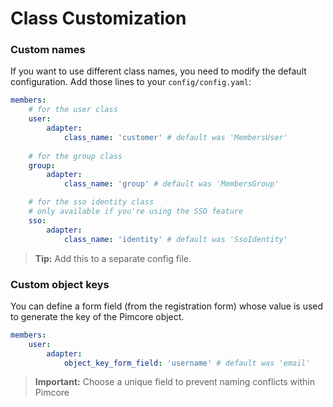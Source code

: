 # Class Customization

### Custom names
If you want to use different class names, you need to modify the default configuration.
Add those lines to your `config/config.yaml`:
    
```yaml
members:
    # for the user class
    user:
    	adapter:
            class_name: 'customer' # default was 'MembersUser'
    
    # for the group class
    group:
        adapter:
            class_name: 'group' # default was 'MembersGroup'

    # for the sso identity class
    # only available if you're using the SSO feature
    sso:
        adapter:
            class_name: 'identity' # default was 'SsoIdentity'
```

> **Tip:** Add this to a separate config file.

### Custom object keys
You can define a form field (from the registration form) whose value is used to generate the key of the Pimcore object.
```yaml
members:
    user:
        adapter:
            object_key_form_field: 'username' # default was 'email'
```

> **Important:** Choose a unique field to prevent naming conflicts within Pimcore
